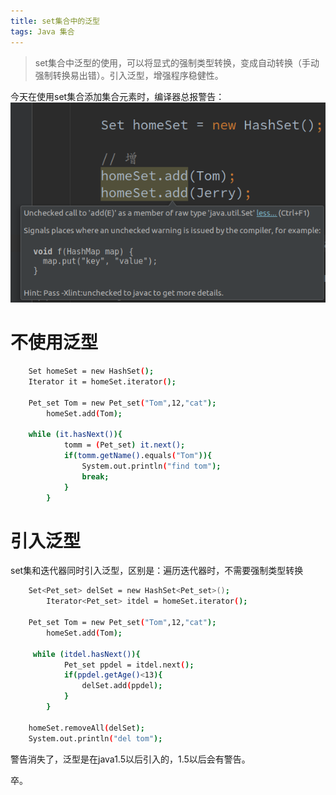 ```yaml
---
title: set集合中的泛型
tags: Java 集合 
---
```


> set集合中泛型的使用，可以将显式的强制类型转换，变成自动转换（手动强制转换易出错）。引入泛型，增强程序稳健性。
<!--more-->

今天在使用set集合添加集合元素时，编译器总报警告：  
![](/assets/img/blog/java/2017-11-18-warning.png)  

# 不使用泛型
```bash
	Set homeSet = new HashSet();
	Iterator it = homeSet.iterator();

	Pet_set Tom = new Pet_set("Tom",12,"cat");
        homeSet.add(Tom);

  	while (it.hasNext()){
            tomm = (Pet_set) it.next();
            if(tomm.getName().equals("Tom")){
                System.out.println("find tom");
                break;
            }
        }
```

# 引入泛型
set集和迭代器同时引入泛型，区别是：遍历迭代器时，不需要强制类型转换  

```bash
	Set<Pet_set> delSet = new HashSet<Pet_set>();
        Iterator<Pet_set> itdel = homeSet.iterator();

	Pet_set Tom = new Pet_set("Tom",12,"cat");
        homeSet.add(Tom);

  	 while (itdel.hasNext()){
            Pet_set ppdel = itdel.next();
            if(ppdel.getAge()<13){
                delSet.add(ppdel);
            }
        }

	homeSet.removeAll(delSet);
	System.out.println("del tom");
```

警告消失了，泛型是在java1.5以后引入的，1.5以后会有警告。  

卒。  
